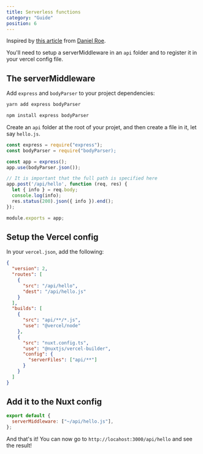 ```yaml
---
title: Serverless functions
category: "Guide"
position: 6
---
```


Inspired by [this article](https://roe.dev/blog/serverless-functions-nuxt-zeit-now) from [Daniel Roe](https://twitter.com/danielcroe).

You'll need to setup a serverMiddleware in an `api` folder and to register it in your vercel config file.

## The serverMiddleware

Add `express` and `bodyParser` to your project dependencies:

<d-code-group>
  <d-code-block label="Yarn" active>

```bash
yarn add express bodyParser
```

  </d-code-block>
  <d-code-block label="NPM">

```bash
npm install express bodyParser
```

  </d-code-block>
</d-code-group>

Create an `api` folder at the root of your projet, and then create a file in it, let say `hello.js`.

```js
const express = require("express");
const bodyParser = require("bodyParser);

const app = express();
app.use(bodyParser.json());

// It is important that the full path is specified here
app.post('/api/hello', function (req, res) {
  let { info } = req.body;
  console.log(info);
  res.status(200).json({ info }).end();
});

module.exports = app;
```

## Setup the Vercel config

In your `vercel.json`, add the following:

```json
{
  "version": 2,
  "routes": [
    {
      "src": "/api/hello",
      "dest": "/api/hello.js"
    }
  ],
  "builds": [
    {
      "src": "api/**/*.js",
      "use": "@vercel/node"
    },
    {
      "src": "nuxt.config.ts",
      "use": "@nuxtjs/vercel-builder",
      "config": {
        "serverFiles": ["api/**"]
      }
    }
  ]
}
```

## Add it to the Nuxt config

```js
export default {
  serverMiddleware: ["~/api/hello.js"],
};
```

And that's it! You can now go to `http://locahost:3000/api/hello` and see the result!
